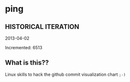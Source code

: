 # ping

## HISTORICAL ITERATION
2013-04-02

Incremented: 6513

## What is this?? 
Linux skills to hack the github commit visualization chart `;-)`
